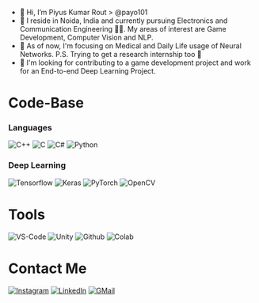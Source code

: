 - 👋 Hi, I’m Piyus Kumar Rout > @payo101
- 👀 I reside in Noida, India and currently pursuing Electronics and Communication Engineering :man_student:.  My areas of interest are Game Development, Computer Vision and NLP.
- 🌱 As of now, I'm focusing on Medical and Daily Life usage of Neural Networks.  P.S. Trying to get a research internship too :pray:
- :handshake: I'm looking for contributing to a game development project and work for an End-to-end Deep Learning Project.

# Code-Base
### Languages
![C++](https://img.shields.io/badge/-C%2B%2B-darkblue?style=for-the-badge&logo=C%2B%2B) ![C](https://img.shields.io/badge/-C-black?style=for-the-badge&logo=C) ![C#](https://img.shields.io/badge/-C%23-purple?style=for-the-badge&logo=C-sharp) ![Python](https://img.shields.io/badge/-Python-darkgreen?style=for-the-badge&logo=Python)

### Deep Learning
![Tensorflow](https://img.shields.io/badge/Tensorflow-darkred?style=for-the-badge&logo=TensorFlow) ![Keras](https://img.shields.io/badge/Keras-red?style=for-the-badge&logo=Keras) ![PyTorch](https://img.shields.io/badge/Pytorch-maroon?style=for-the-badge&logo=PyTorch) ![OpenCV](https://img.shields.io/badge/opencv-purple?style=for-the-badge&logo=OpenCV)

# Tools
![VS-Code](https://img.shields.io/badge/vscode-blue?style=for-the-badge&logo=Visual-Studio-Code) ![Unity](https://img.shields.io/badge/unity-black?style=for-the-badge&logo=Unity) ![Github](https://img.shields.io/badge/github-violet?style=for-the-badge&logo=GitHub) ![Colab](https://img.shields.io/badge/Colab-grey?style=for-the-badge&logo=Google-Colab)

# Contact Me
[![Instagram](https://img.shields.io/badge/Instagram-E4405F?style=for-the-badge&logo=Instagram&logoColor=white)](https://www.instagram.com/piyusrout_10/) [![LinkedIn](https://img.shields.io/badge/LinkedIn-0A66C2?style=for-the-badge&logo=LinkedIn&logoColor=white)](https://www.linkedin.com/in/piyus-rout-2343a3197/) [![GMail](https://img.shields.io/badge/Gmail-EA4335?style=for-the-badge&logo=Gmail&logoColor=white)]([piyushrout2001@gmail.com])

<!---
payo101/payo101 is a ✨ special ✨ repository because its `README.md` (this file) appears on your GitHub profile.
You can click the Preview link to take a look at your changes.
--->
